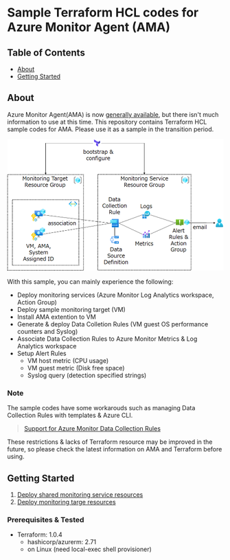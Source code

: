 # Sample Terraform HCL codes for Azure Monitor Agent (AMA)

## Table of Contents

- [About](#about)
- [Getting Started](#getting_started)

## About <a name = "about"></a>

Azure Monitor Agent(AMA) is now [generally available](https://azure.microsoft.com/ja-jp/updates/azure-monitor-agent-and-data-collection-rules-now-generally-available/), but there isn't much information to use at this time. This repository contains Terraform HCL sample codes for AMA. Please use it as a sample in the transition period.

<img src="https://github.com/ToruMakabe/az-ama-tf-sample/blob/main/images/ama-tf-sample.png?raw=true" width="800">

With this sample, you can mainly experience the following:

* Deploy monitoring services (Azure Monitor Log Analytics workspace, Action Group)
* Deploy sample monitoring target (VM)
* Install AMA extention to VM
* Generate & deploy Data Colletion Rules (VM guest OS performance counters and Syslog)
* Associate Data Collection Rules to Azure Monitor Metrics & Log Analytics workspace
* Setup Alert Rules
  * VM host metric (CPU usage)
  * VM guest metric (Disk free space)
  * Syslog query (detection specified strings)

### Note

The sample codes have some workarouds such as managing Data Collection Rules with templates & Azure CLI.

> [Support for Azure Monitor Data Collection Rules](https://github.com/hashicorp/terraform-provider-azurerm/issues/9679)

These restrictions & lacks of Terraform resource may be improved in the future, so please check the latest information on AMA and Terraform before using.

## Getting Started <a name = "getting_started"></a>

1. [Deploy shared monitoring service resources](./terraform/shared/)
2. [Deploy monitoring targe resources](./terraform/vm/)

### Prerequisites & Tested

* Terraform: 1.0.4
  * hashicorp/azurerm: 2.71
  * on Linux (need local-exec shell provisioner)
